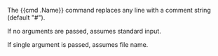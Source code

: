 The {{cmd .Name}} command replaces any line with a comment string
(default "#").

If no arguments are passed, assumes standard input.

If single argument is passed, assumes file name.
